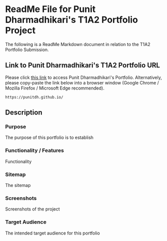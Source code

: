 # ReadMe File for Punit Dharmadhikari's T1A2 Portfolio Project

The following is a ReadMe Markdown document in relation to the T1A2 Portfolio Submission.

## **Link to Punit Dharmadhikari's T1A2 Portfolio URL**
Please click [this link](https://punitdh.github.io/) to access Punit Dharmadhikari's Portfolio. Alternatively, please copy-paste the link below into a browser window (Google Chrome / Mozilla Firefox / Microsoft Edge recommended).

```
https://punitdh.github.io/
```

## **Description**

### **Purpose**
The purpose of this portfolio is to establish 

### **Functionality / Features**
Functionality

### **Sitemap**
The sitemap

### **Screenshots**
Screenshots of the project

### **Target Audience**
The intended target audience for this portfolio